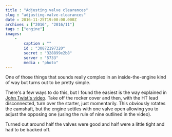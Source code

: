 ```yaml
---
title : "Adjusting valve clearances"
slug : "adjusting-valve-clearances"
date : 2016-11-25T19:00:00.000Z
archives : ["2016", "2016/11"]
tags : ["engine"]
images:
    -
        caption : ""
        id : "30872197320"
        secret : "328899e2b8"
        server : "5733"
        media : "photo"
---
```


One of those things that sounds really complex in an inside-the-engine kind of way but turns out to be pretty simple.

There's a few ways to do this, but I found the easiest is the way explained in [John Twist's video](https://www.youtube.com/watch?v=fezXUwVfH7U). Take off the rocker cover and then, with the HT lead disconnected, turn over the starter, just momentarily. This obviously rotates the camshaft, but the engine settles with one valve open allowing you to adjust the opposing one (using the rule of nine outlined in the video).

Turned out around half the valves were good and half were a little tight and had to be backed off.
